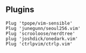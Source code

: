 Plugins 
------
```
Plug 'tpope/vim-sensible'
Plug 'junegunn/seoul256.vim'
Plug 'scrooloose/nerdtree'
plug 'joshdick/onedark.vim'
Plug 'ctrlpvim/ctrlp.vim'
```
